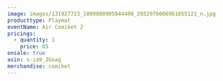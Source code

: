 ```yaml
---
image: images/131927723_1809800905844490_2932976606961855121_n.jpg
producttype: Playmat
eventName: Air Comiket 2
pricings:
  - quantity: 1
    price: 65
onsale: true
asin: s-ia9_2Goag
merchandise: comiket
---
```

